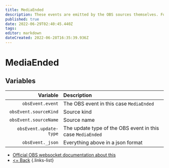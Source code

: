 ```yaml
---
title: MediaEnded
description: These events are emitted by the OBS sources themselves. For example when the media file ends. The behavior depends on the type of media source being used.
published: true
date: 2022-06-29T02:40:45.440Z
tags: 
editor: markdown
dateCreated: 2022-06-28T16:35:39.936Z
---
```


# MediaEnded

## Variables

| Variable | Description |
|---------:|:------------|
| `obsEvent.event` | The OBS event in this case `MediaEnded`
| `obsEvent.sourceKind` | Source kind
| `obsEvent.sourceName` | Source name
| `obsEvent.update-type` | The update type of the OBS event in this case `MediaEnded`
| `obsEvent._json` | Everything above in a json format

* [Official OBS websocket documentation about this](https://github.com/obsproject/obs-websocket/blob/4.x-current/docs/generated/protocol.md#mediaended)
* [<= Back](/en/Integrations/OBS/Events)
{.links-list}